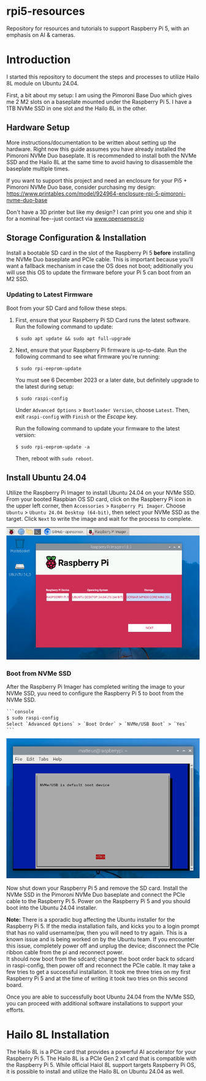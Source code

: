 # rpi5-resources
Repository for resources and tutorials to support Raspberry Pi 5, with an emphasis on AI & cameras.

# Introduction

I started this repository to document the steps and processes to utilize Hailo 8L module on Ubuntu 24.04.

First, a bit about my setup:  I am using the Pimoroni Base Duo which gives me 2 M2 slots on a baseplate mounted under the Raspberry Pi 5.  I have a 1TB NVMe SSD in one slot and the Hailo 8L in the other.

## Hardware Setup

More instructions/documentation to be written about setting up the hardware.    Right now this guide assumes you have already installed the Pimoroni NVMe Duo baseplate.
It is recommended to install both the NVMe SSD and the Hailo 8L at the same time to avoid having to disassemble the baseplate multiple times.

If you want to support this project and need an enclosure for your Pi5 + Pimoroni NVMe Duo base, consider purchasing my design:  https://www.printables.com/model/924964-enclosure-rpi-5-pimoroni-nvme-duo-base

Don't have a 3D printer but like my design?   I can print you one and ship it for a nominal fee--just contact via www.opensensor.io

## Storage Configuration & Installation

Install a bootable SD card in the slot of the Raspberry Pi 5 **before** installing the NVMe Duo baseplate and PCIe cable.
This is important because you'll want a fallback mechanism in case the OS does not boot; additionally you will use this OS to update the firmware before your Pi 5 can boot from an M2 SSD.

### Updating to Latest Firmware

Boot from your SD Card and follow these steps. 

1. First, ensure that your Raspberry Pi SD Card runs the latest software. Run the following command to update:

    ```console
    $ sudo apt update && sudo apt full-upgrade
    ```

2. Next, ensure that your Raspberry Pi firmware is up-to-date.  Run the following command to see what firmware you're running:

    ```console
    $ sudo rpi-eeprom-update
    ```

   You must see 6 December 2023 or a later date, but definitely upgrade to the latest during setup:

    ```console
    $ sudo raspi-config
    ```

   Under `Advanced Options` > `Bootloader Version`, choose `Latest`. Then, exit `raspi-config` with `Finish` or the *Escape* key.

   Run the following command to update your firmware to the latest version:

    ```console
    $ sudo rpi-eeprom-update -a
    ```

   Then, reboot with `sudo reboot`.

## Install Ubuntu 24.04

Utilize the Raspberry Pi Imager to install Ubuntu 24.04 on your NVMe SSD.  From your booted Raspbian OS SD card, click on the Raspberry Pi icon in the upper left corner, then `Accessories` > `Raspberry Pi Imager`.  Choose `Ubuntu` > `Ubuntu 24.04 Desktop (64-bit)`, then select your NVMe SSD as the target.  Click `Next` to write the image and wait for the process to complete.

![Ubuntu 24.04 Install](images/ImagerUbuntuInstall.png)

### Boot from NVMe SSD

After the Raspberry Pi Imager has completed writing the image to your NVMe SSD, yuu need to configure the Raspberry Pi 5 to boot from the NVMe SSD.

    ```console
    $ sudo raspi-config
    Select `Advanced Options` > `Boot Order` > `NVMe/USB Boot` > `Yes`
    ```

![Boot from NVMe SSD](images/BootFromSSD.png)

Now shut down your Raspberry Pi 5 and remove the SD card.  Install the NVMe SSD in the Pimoroni NVMe Duo baseplate and connect the PCIe cable to the Raspberry Pi 5.  Power on the Raspberry Pi 5 and you should boot into the Ubuntu 24.04 installer.

**Note:**  There is a sporadic bug affecting the Ubuntu installer for the Raspberry Pi 5.   If the media installation fails, and kicks you to a login prompt that has no valid username/pw, then you will need to try again.  This is a known issue and is being worked on by the Ubuntu team.  If you encounter this issue, completely power off and unplug the device; disconnect the PCIe ribbon cable from the pi and reconnect power.   
It should now boot from the sdcard; change the boot order back to sdcard in raspi-config, then power off and reconnect the PCIe cable.  It may take a few tries to get a successful installation.  It took me three tries on my first Raspberry Pi 5 and at the time of writing it took two tries on this second board.

Once you are able to successfully boot Ubuntu 24.04 from the NVMe SSD, you can proceed with additional software installations to support your efforts.


# Hailo 8L Installation

The Hailo 8L is a PCIe card that provides a powerful AI accelerator for your Raspberry Pi 5.  The Hailo 8L is a PCIe Gen 2 x1 card that is compatible with the Raspberry Pi 5.  While official Haiol 8L support targets Raspberry Pi OS, it is possible to install and utilize the Hailo 8L on Ubuntu 24.04 as well.
